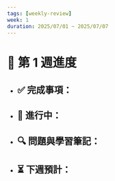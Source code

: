 ```yaml
---
tags: [weekly-review]
week: 1
duration: 2025/07/01 ~ 2025/07/07
---
```


# 📅 第 1 週進度

- ✅ **完成事項：**
  - 

- 🚧 **進行中：**
  - 

- 🔍 **問題與學習筆記：**
  - 

- ⏳ **下週預計：**
  - 
